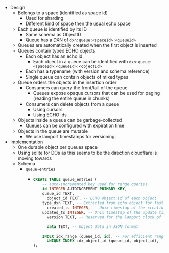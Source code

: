 - Design
	- Belongs to a space (identified as space id)
		- Used for sharding
		- Different kind of space then the usual echo space
	- Each queue is identified by its ID
		- Same schema as ObjectID
		- Queue has a DXN of `dxn:queue:<spaceId>:<queueId>`
	- Queues are automatically created when the first object is inserted
	- Queues contain typed ECHO objects
		- Each object has an echo id
			- Each object in a queue can be identified with `dxn:queue:<spaceId>:<queueId>:<objectId>`
		- Each has a typename (with version and schema reference)
		- Single queue can contain objects of mixed types
	- Queue orders the objects in the insertion order
		- Consumers can query the front/tail of the queue
			- Queues expose opaque cursors that can be used for paging (reading the entire queue in chunks)
		- Consumers can delete objects from a queue
			- Using cursors
			- Using ECHO ids
	- Objects inside a queue can be garbage-collected
		- Queues can be configured with expiration time
	- Objects in the queue are mutable
		- We use lamport timestamps for versioning.
- Implementation
	- One durable object per queues space
	- Using sqlite for DOs as this seems to be the direction cloudflare is moving towards
	- Schema
		- `queue-entries`
			- ```sql
			  CREATE TABLE queue_entries (
			      -- auto-incremented key used for range queries
			      id INTEGER AUTOINCREMENT PRIMARY KEY,
			      queue_id TEXT,
			    	object_id TEXT, -- ECHO object id of each object
			      type_dxn TEXT, -- Extracted from echo object for faster lookup
			    	created_ts INTEGER, -- Unix timestap of the creation time
			      updated_ts INTEGER, -- Unix timestap of the update time
			    	version TEXT, -- Reserved for the lamport clock of the object version, NULL for now
			    
			    	data TEXT, -- Object data in JSON format
			      
			      INDEX idx_range (queue_id, id), -- For efficient range queries.
			    	UNIQUE INDEX idx_object_id (queue_id, object_id), -- Ensures that queue don't have duplicate object ids.
			  );
			  ```